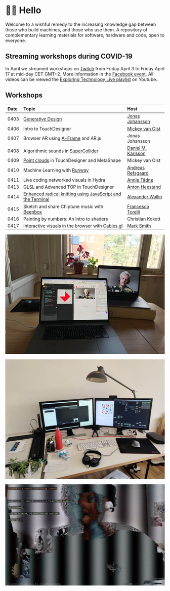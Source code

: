 # 👊🏼 Hello

Welcome to a wishful remedy to the increasing knowledge gap between those who build machines, and those who use them. A repository of complementary learning materials for software, hardware and code, open to everyone.

## Streaming workshops during COVID-19

In April we streamed workshops on [Twitch](https://www.twitch.tv/exploringtechnology) from Friday April 3 to Friday April 17 at mid-day CET GMT+2. More information in the [Facebook event](https://www.facebook.com/events/524433344931172/). All videos can be viewed the [Exploring Technology Live playlist](https://youtu.be/ZoaCwD4TLeI?list=PLUDp_pSeLkVSih5Ftqll9MTzgZ3IL5URq) on Youtube..

## Workshops

| Date | Topic | Host |
| :--- | :--- | :--- |
| 0403 | [Generative Design](learn/p5/generative-design.md) | [Jonas Johansson](https://jonasjohansson.se/) |
| 0406 | Intro to TouchDesigner | [Mickey van Olst](https://mickeyvanolst.com/) |
| 0407 | Browser AR using [A-Frame](learn/aframe/) and AR.js | Jonas Johansson |
| 0408 | Algorithmic sounds in [SuperCollider](guides/supercollider.md) | [Daniel M. Karlsson](https://www.danielmkarlsson.com/) |
| 0409 | [Point clouds](learn/touchdesigner/point-clouds/) in TouchDesigner and MetaShape | Mickey van Olst |
| 0410 | Machine Learning with [Runway]() | [Andreas Refsgaard](https://andreasrefsgaard.dk/) |
| 0411 | Live coding networked visuals in Hydra | [Annie Tådne](https://tadne.se/) |
| 0413 | GLSL and Advanced TOP in TouchDesigner | [Anton Heestand](http://hexagons.net/) |
| 0414 | [Enhanced radical knitting using JavaScript and the Terminal](guides/enhanced-radical-knitting.md) | [Alexander Wallin](https://www.alexanderwallin.com/) |
| 0415 | Sketch and share Chiptune music with [Beepbox](learn/beepbox/) | [Francesco Torelli](http://www.francescotorelli.it/) |
| 0416 | Painting by numbers: An intro to shaders | Christian Kokott |
| 0417 | Interactive visuals in the browser with [Cables.gl](https://cables.gl/) | [Mark Smith](https://undev.studio/) |

![Generative Design with Jonas Johansson](.gitbook/assets/92226066_855689188257013_2238644904383217664_o.jpg)

![Introduction to TouchDesigner with Mickey van Olst](.gitbook/assets/92564229_10158476225529459_7639208482557657088_o.jpg)

![Video synthesis in Hydra with Annie T&#xE5;dne](.gitbook/assets/hydra-workshop.png)

